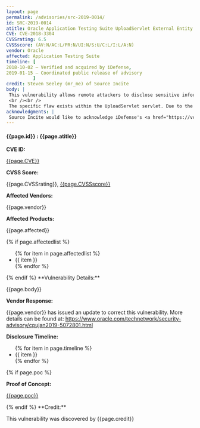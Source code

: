 ```yaml
---
layout: page
permalink: /advisories/src-2019-0014/
id: SRC-2019-0014
atitle: Oracle Application Testing Suite UploadServlet External Entity Injection Information Disclosure Vulnerability
CVE: CVE-2018-3304
CVSSrating: 6.5
CVSSscore: (AV:N/AC:L/PR:N/UI:N/S:U/C:L/I:L/A:N)
vendor: Oracle
affected: Application Testing Suite
timeline: [
2018-10-02 – Verified and acquired by iDefense,
2019-01-15 – Coordinated public release of advisory
          ]
credit: Steven Seeley (mr_me) of Source Incite
body: |
 This vulnerability allows remote attackers to disclose sensitive information on vulnerable installations of Oracle Application Testing Suite. Authentication is not required to exploit this vulnerability.
 <br /><br />
 The specific flaw exists within the UploadServlet servlet. Due to the improper restriction of XML External Entity (XXE) reference, a specially crafted multipart request causes the XML parser to access the contents of an attacker controlled URI and embed these contents back into the XML document for further processing. An attacker can leverage this vulnerability to disclose sensitive information under the context of the SYSTEM.
acknowledgments: |
 Source Incite would like to acknowledge iDefense's <a href="https://vcp.idefense.com/">Vulnerability Contributor Program</a> for the help with co-ordination of this vulnerability.
---
```


<h4><b>{{page.id}} : {{page.atitle}}</b></h4>

**CVE ID:**
<p class="cn"><a href="https://web.nvd.nist.gov/view/vuln/detail?vulnId={{page.CVE}}">{{page.CVE}}</a></p>

**CVSS Score:**
<p class="cn">{{page.CVSSrating}}, <a href="https://nvd.nist.gov/vuln-metrics/cvss/v3-calculator?calculator&version=3&vector={{page.CVSSscore}}">{{page.CVSSscore}}</a></p>

**Affected Vendors:**
<p class="cn">{{page.vendor}}</p>

**Affected Products:**
<p class="cn">{{page.affected}}</p>
{% if page.affectedlist %}
<ul class="cn">
{% for item in page.affectedlist %}
  <li>{{ item }}</li>
{% endfor %}
</ul>
{% endif %}
**Vulnerability Details:**
<p class="cn">{{page.body}}</p>

**Vendor Response:**
<p class="cn">{{page.vendor}} has issued an update to correct this vulnerability. More details can be found at: <a href="https://www.oracle.com/technetwork/security-advisory/cpujan2019-5072801.html">https://www.oracle.com/technetwork/security-advisory/cpujan2019-5072801.html</a></p>

**Disclosure Timeline:**
<ul class="cn">
{% for item in page.timeline %}
  <li>{{ item }}</li>
{% endfor %}
</ul>
{% if page.poc %}

**Proof of Concept:**
<p class="cn"><a href="{{page.poc}}">{{page.poc}}</a></p>
{% endif %}
**Credit:**
<p class="cn">This vulnerability was discovered by {{page.credit}}</p>
